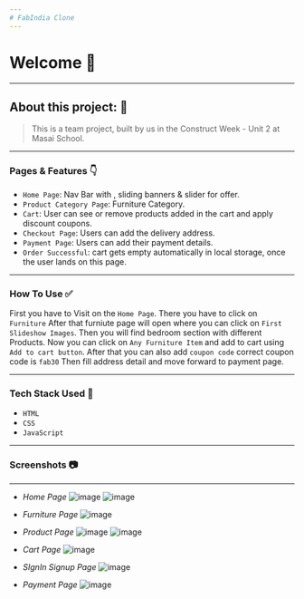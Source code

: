 ```yaml
---
# FabIndia Clone
---
```


# Welcome 👋

---

## About this project: 🙌
> This is a team project, built by us in the Construct Week - Unit 2 at Masai School.

---

### Pages & Features 👇

- `Home Page`: Nav Bar with , sliding banners & slider for offer.
- `Product Category Page`: Furniture Category.
- `Cart`: User can see or remove products added in the cart and apply discount coupons.
- `Checkout Page`: Users can add the delivery address.
- `Payment Page`: Users can add their payment details.
- `Order Successful`: cart gets empty automatically in local storage, once the user lands on this page.

---

### How To Use ✅

First you have to Visit on the `Home Page`. There you have to click on `Furniture` 
After that furniute page will open where you can click on `First Slideshow Images`.
Then you will find bedroom section with different Products.
Now you can click on `Any Furniture Item` and add to cart using `Add to cart button`.
After that you can also add `coupon code` correct coupon code is `fab30`
Then fill address detail and move forward to payment page.

---

### Tech Stack Used 🔧
- `HTML`
- `CSS`
- `JavaScript`

---

### Screenshots :camera:

---

- *Home Page*
![image](https://user-images.githubusercontent.com/93506518/154397542-eb3f441c-9198-4d50-8a37-52d2b291ccad.png)
![image](https://user-images.githubusercontent.com/93506518/154397606-c2401c23-c3f3-404b-8280-8bfe4b12ac8b.png)

- *Furniture Page*
![image](https://user-images.githubusercontent.com/93506518/154397681-edd56732-5f29-4906-b638-250ac7300945.png)

- *Product Page*
![image](https://user-images.githubusercontent.com/93506518/154397728-331dae75-69f3-4751-9e47-4910c2548728.png)
![image](https://user-images.githubusercontent.com/93506518/154397756-ac7ea5dc-a022-4c60-9eb7-404225350648.png)

- *Cart Page*
![image](https://user-images.githubusercontent.com/93506518/154397798-33b9f4d3-f892-4939-8087-84e009635da1.png)

- *SIgnIn Signup Page*
![image](https://user-images.githubusercontent.com/93506518/154397829-8592cff9-f975-4fe9-978e-824ff3b9cce1.png)

- *Payment Page*
![image](https://user-images.githubusercontent.com/93506518/154397906-5e5f53ce-f768-4fea-a008-8697e7d71892.png)
